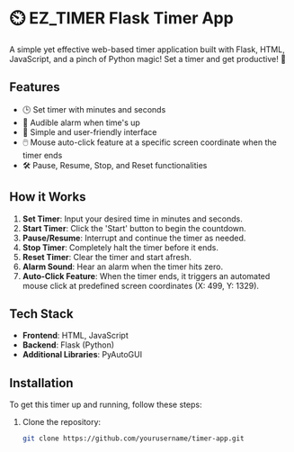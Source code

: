 # ⏲️ EZ_TIMER Flask Timer App

A simple yet effective web-based timer application built with Flask, HTML, JavaScript, and a pinch of Python magic! Set a timer and get productive! 🚀

## Features

- 🕒 Set timer with minutes and seconds
- 🎵 Audible alarm when time's up
- 🎨 Simple and user-friendly interface
- 🖱️ Mouse auto-click feature at a specific screen coordinate when the timer ends
- 🛠️ Pause, Resume, Stop, and Reset functionalities

## How it Works

1. **Set Timer**: Input your desired time in minutes and seconds.
2. **Start Timer**: Click the 'Start' button to begin the countdown.
3. **Pause/Resume**: Interrupt and continue the timer as needed.
4. **Stop Timer**: Completely halt the timer before it ends.
5. **Reset Timer**: Clear the timer and start afresh.
6. **Alarm Sound**: Hear an alarm when the timer hits zero.
7. **Auto-Click Feature**: When the timer ends, it triggers an automated mouse click at predefined screen coordinates (X: 499, Y: 1329).

## Tech Stack

- **Frontend**: HTML, JavaScript
- **Backend**: Flask (Python)
- **Additional Libraries**: PyAutoGUI

## Installation

To get this timer up and running, follow these steps:

1. Clone the repository:
   ```bash
   git clone https://github.com/yourusername/timer-app.git
